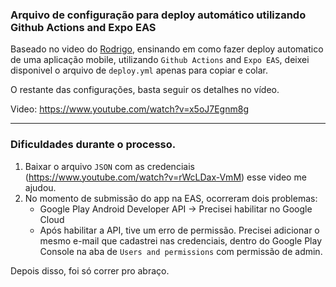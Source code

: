 ### Arquivo de configuração para deploy automático utilizando Github Actions and Expo EAS

Baseado no video do [Rodrigo](https://github.com/orodrigogo/), ensinando em como fazer deploy automatico de uma aplicação mobile, utilizando `Github Actions` and `Expo EAS`, deixei disponivel o arquivo de `deploy.yml` apenas para copiar e colar.

O restante das configurações, basta seguir os detalhes no vídeo.

Video: https://www.youtube.com/watch?v=x5oJ7Egnm8g

----

### Dificuldades durante o processo.

1. Baixar o arquivo `JSON` com as credenciais (https://www.youtube.com/watch?v=rWcLDax-VmM) esse video me ajudou.
2. No momento de submissão do app na EAS, ocorreram dois problemas:
   - Google Play Android Developer API -> Precisei habilitar no Google Cloud
   - Após habilitar a API, tive um erro de permissão. Precisei adicionar o mesmo e-mail que cadastrei nas credenciais, dentro do Google Play Console na aba de `Users and permissions` com permissão de admin.
  
Depois disso, foi só correr pro abraço.
